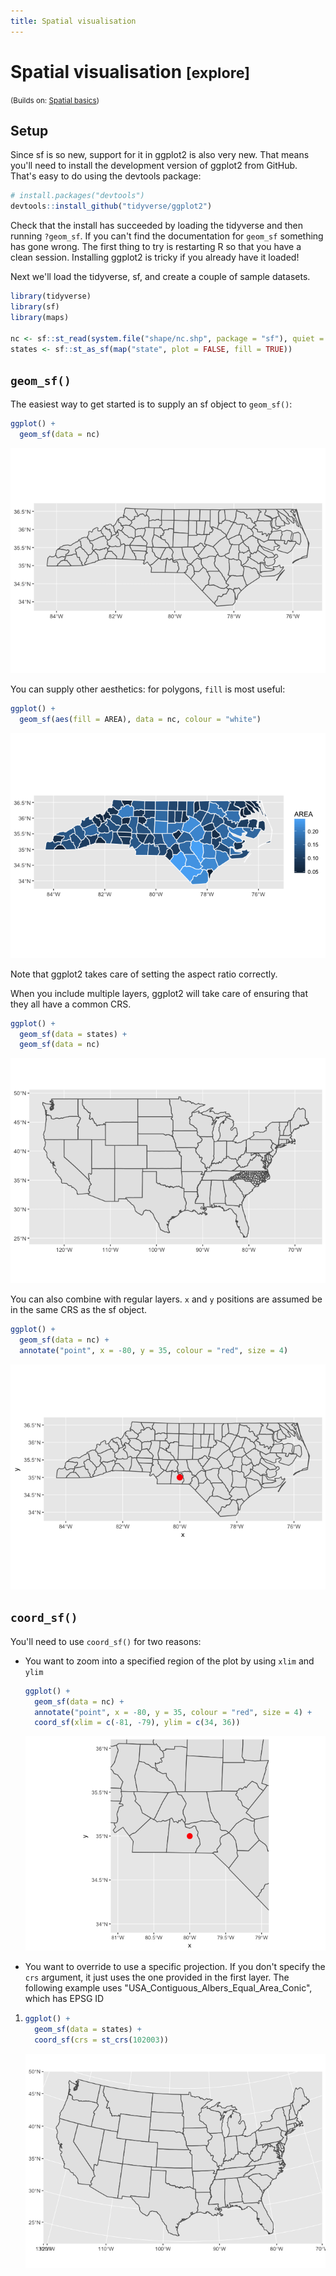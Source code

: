 ```yaml
---
title: Spatial visualisation
---
```


<!-- Generated automatically from spatial-vis.yml. Do not edit by hand -->

# Spatial visualisation <small class='explore'>[explore]</small>
<small>(Builds on: [Spatial basics](spatial-basics.md))</small>


Setup
-----

Since sf is so new, support for it in ggplot2 is also very new. That means you'll need to install the development version of ggplot2 from GitHub. That's easy to do using the devtools package:

``` r
# install.packages("devtools")
devtools::install_github("tidyverse/ggplot2")
```

Check that the install has succeeded by loading the tidyverse and then running `?geom_sf`. If you can't find the documentation for `geom_sf` something has gone wrong. The first thing to try is restarting R so that you have a clean session. Installing ggplot2 is tricky if you already have it loaded!

Next we'll load the tidyverse, sf, and create a couple of sample datasets.

``` r
library(tidyverse)
library(sf)
library(maps)

nc <- sf::st_read(system.file("shape/nc.shp", package = "sf"), quiet = TRUE)
states <- sf::st_as_sf(map("state", plot = FALSE, fill = TRUE))
```

`geom_sf()`
-----------

The easiest way to get started is to supply an sf object to `geom_sf()`:

``` r
ggplot() +
  geom_sf(data = nc)
```

![](spatial-vis_files/figure-markdown_github/unnamed-chunk-3-1.png)

You can supply other aesthetics: for polygons, `fill` is most useful:

``` r
ggplot() +
  geom_sf(aes(fill = AREA), data = nc, colour = "white")
```

![](spatial-vis_files/figure-markdown_github/unnamed-chunk-4-1.png)

Note that ggplot2 takes care of setting the aspect ratio correctly.

When you include multiple layers, ggplot2 will take care of ensuring that they all have a common CRS.

``` r
ggplot() +
  geom_sf(data = states) + 
  geom_sf(data = nc)
```

![](spatial-vis_files/figure-markdown_github/unnamed-chunk-5-1.png)

You can also combine with regular layers. `x` and `y` positions are assumed be in the same CRS as the sf object.

``` r
ggplot() +
  geom_sf(data = nc) +
  annotate("point", x = -80, y = 35, colour = "red", size = 4)
```

![](spatial-vis_files/figure-markdown_github/unnamed-chunk-6-1.png)

`coord_sf()`
------------

You'll need to use `coord_sf()` for two reasons:

-   You want to zoom into a specified region of the plot by using `xlim` and `ylim`

    ``` r
    ggplot() +
      geom_sf(data = nc) +
      annotate("point", x = -80, y = 35, colour = "red", size = 4) + 
      coord_sf(xlim = c(-81, -79), ylim = c(34, 36))
    ```

    ![](spatial-vis_files/figure-markdown_github/unnamed-chunk-7-1.png)

-   You want to override to use a specific projection. If you don't specify the `crs` argument, it just uses the one provided in the first layer. The following example uses "USA\_Contiguous\_Albers\_Equal\_Area\_Conic", which has EPSG ID

1.  ``` r
    ggplot() +
      geom_sf(data = states) +
      coord_sf(crs = st_crs(102003))
    ```

    ![](spatial-vis_files/figure-markdown_github/unnamed-chunk-8-1.png "fig:")

